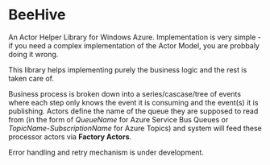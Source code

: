BeeHive
=======

An Actor Helper Library for Windows Azure. Implementation is very simple - if you need a complex implementation of the Actor Model, you are probbaly doing it wrong.

This library helps implementing purely the business logic and the rest is taken care of.

Business process is broken down into a series/cascase/tree of events where each step only knows the event it is consuming and the event(s) it is publishing. Actors define the name of the queue they are supposed to read from (in the form of *QueueName* for Azure Service Bus Queues or *TopicName*-*SubscriptionName* for Azure Topics) and system will feed these processor actors via **Factory Actors**. 

Error handling and retry mechanism is under development.

